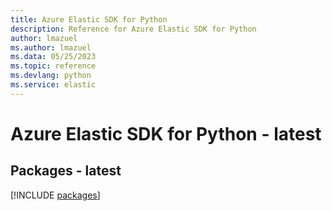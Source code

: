 ```yaml
---
title: Azure Elastic SDK for Python
description: Reference for Azure Elastic SDK for Python
author: lmazuel
ms.author: lmazuel
ms.data: 05/25/2023
ms.topic: reference
ms.devlang: python
ms.service: elastic
---
```

# Azure Elastic SDK for Python - latest
## Packages - latest
[!INCLUDE [packages](elastic-index.md)]